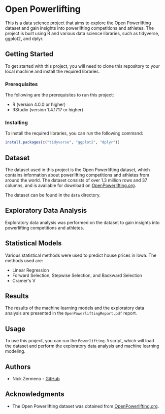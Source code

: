 # Open Powerlifting

This is a data science project that aims to explore the Open Powerlifting dataset and gain insights into powerlifting competitions and athletes. The project is built using R and various data science libraries, such as tidyverse, ggplot2, and dplyr.

## Getting Started

To get started with this project, you will need to clone this repository to your local machine and install the required libraries.

### Prerequisites

The following are the prerequisites to run this project:

- R (version 4.0.0 or higher)
- RStudio (version 1.4.1717 or higher)

### Installing

To install the required libraries, you can run the following command:

```R
install.packages(c("tidyverse", "ggplot2", "dplyr"))
```

## Dataset

The dataset used in this project is the Open Powerlifting dataset, which contains information about powerlifting competitions and athletes from around the world. The dataset consists of over 1.3 million rows and 37 columns, and is available for download on [OpenPowerlifting.org](https://openpowerlifting.org/data.html).

The dataset can be found in the `data` directory.

## Exploratory Data Analysis

Exploratory data analysis was performed on the dataset to gain insights into powerlifting competitions and athletes.

## Statistical Models

Various statistical methods were used to predict house prices in Iowa. The methods used are:

- Linear Regression
- Forward Selection, Stepwise Selection, and Backward Selection
- Cramer's V

## Results

The results of the machine learning models and the exploratory data analysis are presented in the `OpenPowerliftingReport.pdf` report.

## Usage

To use this project, you can run the `Powerlifting.R` script, which will load the dataset and perform the exploratory data analysis and machine learning modeling.

## Authors

- Nick Zermeno - [GitHub](https://github.com/nickzermeno)

## Acknowledgments

- The Open Powerlifting dataset was obtained from [OpenPowerlifting.org](https://openpowerlifting.org/data.html).
